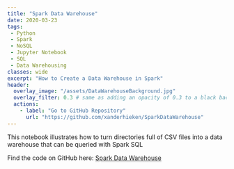```yaml
---
title: "Spark Data Warehouse"
date: 2020-03-23
tags:
 - Python
 - Spark
 - NoSQL
 - Jupyter Notebook
 - SQL
 - Data Warehousing
classes: wide
excerpt: "How to Create a Data Warehouse in Spark"
header:
  overlay_image: "/assets/DataWarehouseBackground.jpg"
  overlay_filter: 0.3 # same as adding an opacity of 0.3 to a black background
  actions:
    - label: "Go to GitHub Repository"
      url: "https://github.com/xanderhieken/SparkDataWarehouse"
---
```

This notebook illustrates how to turn directories full of CSV files into a data warehouse that can be queried with Spark SQL

Find the code on GitHub here: [Spark Data Warehouse](https://github.com/xanderhieken/SparkDataWarehouse)
